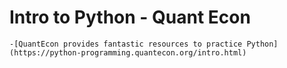 # Intro to Python - Quant Econ

    -[QuantEcon provides fantastic resources to practice Python](https://python-programming.quantecon.org/intro.html)

